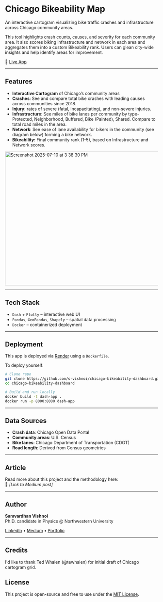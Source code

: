 # Chicago Bikeability Map

An interactive cartogram visualizing bike traffic crashes and infrastructure across Chicago community areas.

This tool highlights crash counts, causes, and severity for each community area. It also scores biking infrastructure and network in each area and aggregates them into a custom Bikeability rank. Users can glean city-wide insights and help identify areas for improvement.

🔗 [Live App](https://www.vishnoi.site/bikeability)

---

 
## Features


- **Interactive Cartogram** of Chicago’s community areas  
- **Crashes**: See and compare total bike crashes with leading causes across communities since 2018. 
- **Injury**: rates of severe (fatal, incapacitating), and non-severe injuries.
- **Infrastructure**: See miles of bike lanes per community by type- Protected, Neighborhood, Buffered, Bike (Painted), Shared. Compare to total road miles in the area. 
- **Network**: See ease of lane availability for bikers in the community (see diagram below) forming a bike network. 
- **Bikeability:** Final community rank (1-5), based on Infrastructure and Network scores.   

<img width="876" height="441" alt="Screenshot 2025-07-10 at 3 38 30 PM" src="https://github.com/user-attachments/assets/9af744ea-4eda-4bc2-bcc7-f1aeee0745c0" />


---

## Tech Stack

- `Dash` + `Plotly` – interactive web UI
- `Pandas`, `GeoPandas`, `Shapely` – spatial data processing   
- `Docker` – containerized deployment

---

## Deployment

This app is deployed via [Render](https://render.com) using a `Dockerfile`.

To deploy yourself:

```bash
# Clone repo
git clone https://github.com/s-vishnoi/chicago-bikeability-dashboard.git
cd chicago-bikeability-dashboard

# Build and run locally
docker build -t dash-app .
docker run -p 8000:8000 dash-app
```

---

## Data Sources

- **Crash data**: Chicago Open Data Portal  
- **Community areas**: U.S. Census
- **Bike lanes**: Chicago Department of Transportation (CDOT)  
- **Road length**: Derived from Census geometries  

---

## Article

Read more about this project and the methodology here:  
📝 _[Link to Medium post]_

---

## Author

**Samvardhan Vishnoi**  
Ph.D. candidate in Physics @ Northwestern University 


[LinkedIn](https://www.linkedin.com/in/samvardhan-vishnoi) • [Medium](https://medium.com/@s-vishnoi) • [Portfolio](https://www.vishnoi.site)

---

## Credits  
I'd like to thank Ted Whalen (@tewhalen) for initial draft of Chicago cartogram grid. 


## License

This project is open-source and free to use under the [MIT License](LICENSE).
